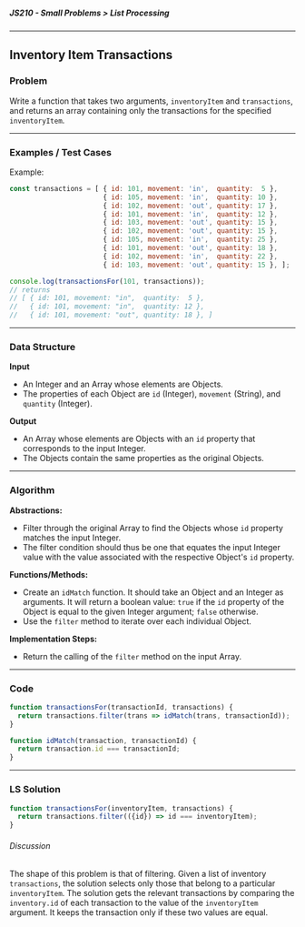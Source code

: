 ##### JS210 - Small Problems > List Processing

---

## Inventory Item Transactions

### Problem

Write a function that takes two arguments, `inventoryItem` and `transactions`, and returns an array containing only the transactions for the specified `inventoryItem`.  

---

### Examples / Test Cases

Example:

```javascript
const transactions = [ { id: 101, movement: 'in',  quantity:  5 },
                       { id: 105, movement: 'in',  quantity: 10 },
                       { id: 102, movement: 'out', quantity: 17 },
                       { id: 101, movement: 'in',  quantity: 12 },
                       { id: 103, movement: 'out', quantity: 15 },
                       { id: 102, movement: 'out', quantity: 15 },
                       { id: 105, movement: 'in',  quantity: 25 },
                       { id: 101, movement: 'out', quantity: 18 },
                       { id: 102, movement: 'in',  quantity: 22 },
                       { id: 103, movement: 'out', quantity: 15 }, ];

console.log(transactionsFor(101, transactions));
// returns
// [ { id: 101, movement: "in",  quantity:  5 },
//   { id: 101, movement: "in",  quantity: 12 },
//   { id: 101, movement: "out", quantity: 18 }, ]
```

---

### Data Structure

**Input**

* An Integer and an Array whose elements are Objects.
* The properties of each Object are `id` (Integer), `movement` (String), and `quantity` (Integer).

**Output**

* An Array whose elements are Objects with an `id` property that corresponds to the input Integer.
* The Objects contain the same properties as the original Objects.

---

### Algorithm

**Abstractions:**

* Filter through the original Array to find the Objects whose `id` property matches the input Integer.
* The filter condition should thus be one that equates the input Integer value with the value associated with the respective Object's `id` property.

**Functions/Methods:**

* Create an `idMatch` function. It should take an Object and an Integer as arguments. It will return a boolean value: `true` if the `id` property of the Object is equal to the given Integer argument; `false` otherwise.
* Use the `filter` method to iterate over each individual Object.

**Implementation Steps:**

* Return the calling of the `filter` method on the input Array.

---

### Code

```javascript
function transactionsFor(transactionId, transactions) {
  return transactions.filter(trans => idMatch(trans, transactionId));
}

function idMatch(transaction, transactionId) {
  return transaction.id === transactionId;
}
```

---

### LS Solution

```javascript
function transactionsFor(inventoryItem, transactions) {
  return transactions.filter(({id}) => id === inventoryItem);
}
```

###### Discussion

The shape of this problem is that of filtering. Given a list of inventory `transactions`, the solution selects only those that belong to a particular `inventoryItem`. The solution gets the relevant transactions by comparing the `inventory.id` of each transaction to the value of the `inventoryItem` argument. It keeps the transaction only if these two values are equal.

